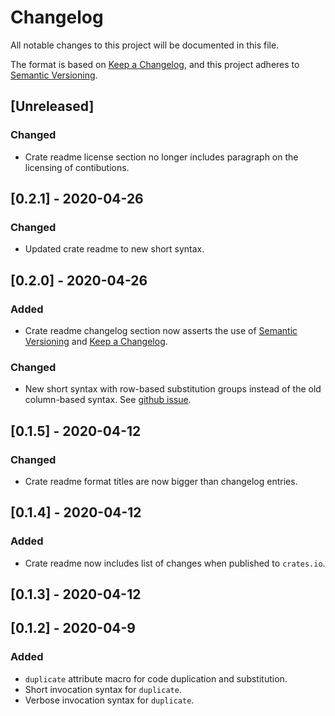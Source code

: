 # Changelog

All notable changes to this project will be documented in this file.

The format is based on [Keep a Changelog](https://keepachangelog.com/en/1.0.0/),
and this project adheres to [Semantic Versioning](https://semver.org/spec/v2.0.0.html).

## [Unreleased]

### Changed

- Crate readme license section no longer includes paragraph on the licensing of contibutions.

## [0.2.1] - 2020-04-26

### Changed

- Updated crate readme to new short syntax.

## [0.2.0] - 2020-04-26

### Added

- Crate readme changelog section now asserts the use of [Semantic Versioning](https://semver.org/spec/v2.0.0.html) and [Keep a Changelog](https://keepachangelog.com/en/1.0.0/).

### Changed

- New short syntax with row-based substitution groups instead of the old column-based syntax.
See [github issue](https://github.com/Emoun/duplicate/issues/1).

## [0.1.5] - 2020-04-12

### Changed

- Crate readme format titles are now bigger than changelog entries.

## [0.1.4] - 2020-04-12

### Added

- Crate readme now includes list of changes when published to `crates.io`.

## [0.1.3] - 2020-04-12

## [0.1.2] - 2020-04-9

### Added

- `duplicate` attribute macro for code duplication and substitution.
- Short invocation syntax for `duplicate`.
- Verbose invocation syntax for `duplicate`.